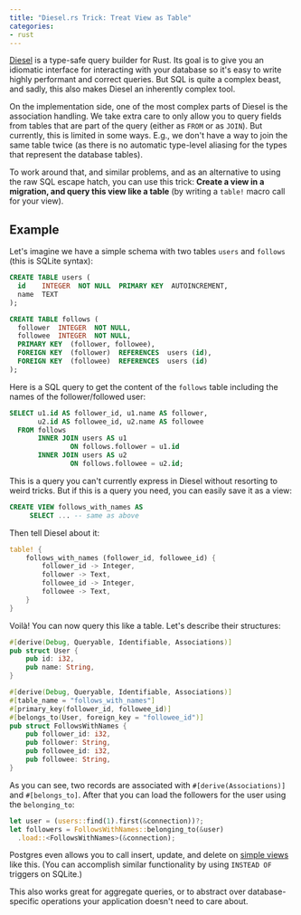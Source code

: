 ```yaml
---
title: "Diesel.rs Trick: Treat View as Table"
categories:
- rust
---
```


[Diesel] is a type-safe query builder for Rust.
Its goal is to give you an idiomatic interface for interacting with your database
so it's easy to write highly performant and correct queries.
But SQL is quite a complex beast,
and sadly,
this also makes Diesel an inherently complex tool.

[Diesel]: https://diesel.rs

On the implementation side,
one of the most complex parts of Diesel
is the association handling.
We take extra care
to only allow you
to query fields from tables
that are part of the query
(either as `FROM` or as `JOIN`).
But currently, this is limited in some ways.
E.g., we don't have a way
to join the same table twice
(as there is no automatic type-level aliasing
for the types that represent the database tables).

To work around that,
and similar problems,
and as an alternative to using the raw SQL escape hatch,
you can use this trick:
**Create a view in a migration,
and query this view like a table**
(by writing a `table!` macro call for your view).

## Example

Let's imagine we have a simple schema
with two tables `users` and `follows`
(this is SQLite syntax):

```sql
CREATE TABLE users (
  id    INTEGER  NOT NULL  PRIMARY KEY  AUTOINCREMENT,
  name  TEXT
);

CREATE TABLE follows (
  follower  INTEGER  NOT NULL,
  followee  INTEGER  NOT NULL,
  PRIMARY KEY  (follower, followee),
  FOREIGN KEY  (follower)  REFERENCES  users (id),
  FOREIGN KEY  (followee)  REFERENCES  users (id)
);
```

Here is a SQL query
to get the content of the `follows` table
including the names of the follower/followed user:

```sql
SELECT u1.id AS follower_id, u1.name AS follower,
       u2.id AS followee_id, u2.name AS followee
  FROM follows
       INNER JOIN users AS u1
               ON follows.follower = u1.id
       INNER JOIN users AS u2
               ON follows.followee = u2.id;
```

This is a query you can't currently express in Diesel
without resorting to weird tricks.
But if this is a query you need, you can easily save it as a view:

```sql
CREATE VIEW follows_with_names AS
     SELECT ... -- same as above
```

Then tell Diesel about it:

```rust
table! {
    follows_with_names (follower_id, followee_id) {
        follower_id -> Integer,
        follower -> Text,
        followee_id -> Integer,
        followee -> Text,
    }
}
```

Voilà!
You can now query this like a table.
Let's describe their structures:

```rust
#[derive(Debug, Queryable, Identifiable, Associations)]
pub struct User {
    pub id: i32,
    pub name: String,
}

#[derive(Debug, Queryable, Identifiable, Associations)]
#[table_name = "follows_with_names"]
#[primary_key(follower_id, followee_id)]
#[belongs_to(User, foreign_key = "followee_id")]
pub struct FollowsWithNames {
    pub follower_id: i32,
    pub follower: String,
    pub followee_id: i32,
    pub followee: String,
}
```

As you can see, two records are associated with 
`#[derive(Associations)]` and `#[belongs_to]`.
After that you can load the followers for the user
using the `belonging_to`:

```rust
let user = (users::find(1).first(&connection))?;
let followers = FollowsWithNames::belonging_to(&user)
  .load::<FollowsWithNames>(&connection);
```

Postgres even allows you to call insert, update, and delete on [simple views] like this.
(You can accomplish similar functionality
by using `INSTEAD OF` triggers on SQLite.)

[simple views]: https://www.postgresql.org/docs/9.6/static/sql-createview.html#SQL-CREATEVIEW-UPDATABLE-VIEWS

This also works great for aggregate queries,
or to abstract over database-specific operations
your application doesn't need to care about.
